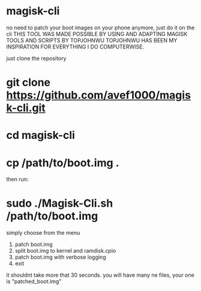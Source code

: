 # magisk-cli
no need to patch your boot images on your phone anymore, just do it on the cli
THIS TOOL WAS MADE POSSIBLE BY USING AND ADAPTING MAGISK TOOLS AND SCRIPTS BY TOPJOHNWU
TOPJOHNWU HAS BEEN MY INSPIRATION FOR EVERYTHING I DO COMPUTERWISE.

just clone the repository
# git clone https://github.com/avef1000/magisk-cli.git
# cd magisk-cli
# cp /path/to/boot.img .

then run:
# sudo ./Magisk-Cli.sh /path/to/boot.img

simply choose from the menu

1. patch boot.img
2. split boot.img to kernel and ramdisk.cpio
3. patch boot.img with verbose logging
4. exit

it shouldnt take more that 30 seconds.
you will have many ne files, your one is "patched_boot.img"
